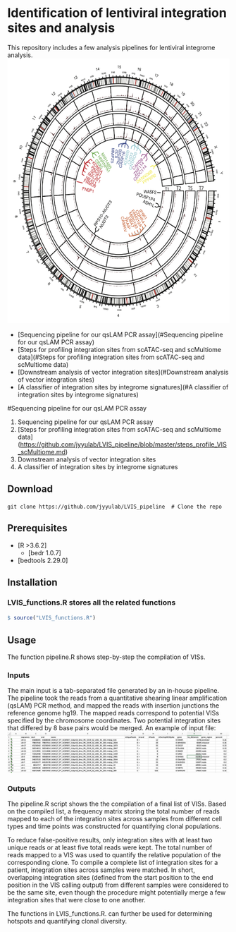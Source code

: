 # Identification of lentiviral integration sites and analysis
This repository includes a few analysis pipelines for lentiviral integrome analysis.
<img src="./img/track.png" width="600" height="600">

- [Sequencing pipeline for our qsLAM PCR assay](#Sequencing pipeline for our qsLAM PCR assay)
- [Steps for profiling integration sites from scATAC-seq and scMultiome data](#Steps for profiling integration sites from scATAC-seq and scMultiome data)
- [Downstream analysis of vector integration sites](#Downstream analysis of vector integration sites)
- [A classifier of integration sites by integrome signatures](#A classifier of integration sites by integrome signatures)


#Sequencing pipeline for our qsLAM PCR assay


1. Sequencing pipeline for our qsLAM PCR assay
2. [Steps for profiling integration sites from scATAC-seq and scMultiome data] (https://github.com/jyyulab/LVIS_pipeline/blob/master/steps_profile_VIS_scMultiome.md)
4. Downstream analysis of vector integration sites
5. A classifier of integration sites by integrome signatures


## Download
```git clone https://github.com/jyyulab/LVIS_pipeline  # Clone the repo```

## Prerequisites
* [R >3.6.2]
	* [bedr 1.0.7]
* [bedtools 2.29.0]

## Installation
### LVIS_functions.R stores all the related functions

```R
$ source("LVIS_functions.R")
```

## Usage
The function pipeline.R shows step-by-step the compilation of VISs.

### Inputs
The main input is a tab-separated file generated by an in-house pipeline. The pipeline took the reads from a quantitative shearing linear amplification (qsLAM) PCR method, and mapped the reads with insertion junctions the reference genome hg19. The mapped reads correspond to potential VISs specified by the chromosome coordinates. Two potential integration sites that differed by 8 base pairs would be merged. 
An example of input file:
![picture2](./img/sample_input.png)

### Outputs
The pipeline.R script shows the the compilation of a final list of VISs. Based on the compiled list, a frequency matrix storing the total number of reads mapped to each of the integration sites across samples from different cell types and time points was constructed for quantifying clonal populations.

To reduce false-positive results, only integration sites with at least two unique reads or at least five total reads were kept. The total number of reads mapped to a VIS was used to quantify the relative population of the corresponding clone. To compile a complete list of integration sites for a patient, integration sites across samples were matched. In short, overlapping integration sites (defined from the start position to the end position in the VIS calling output) from different samples were considered to be the same site, even though the procedure might potentially merge a few integration sites that were close to one another. 

The functions in LVIS_functions.R. can further be used for determining hotspots and quantifying clonal diversity.

